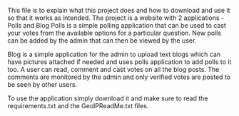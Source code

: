 This file is to explain what this project does and how to download and use it so that it works as intended.
The project is a website with 2 applications - Polls and Blog
Polls is a simple polling application that can be used to cast your votes from the available options for a particular question.
New polls can be added by the admin that can then be viewed by the user.

Blog is a simple application for the admin to upload text blogs which can have pictures attached if needed and uses polls application to add polls to it too.
A user can read, comment and cast votes on all the blog posts. The comments are monitored by the admin and only verified votes are posted to be seen by other users.

To use the application simply download it and make sure to read the requirements.txt and the GeoIPReadMe.txt files.
